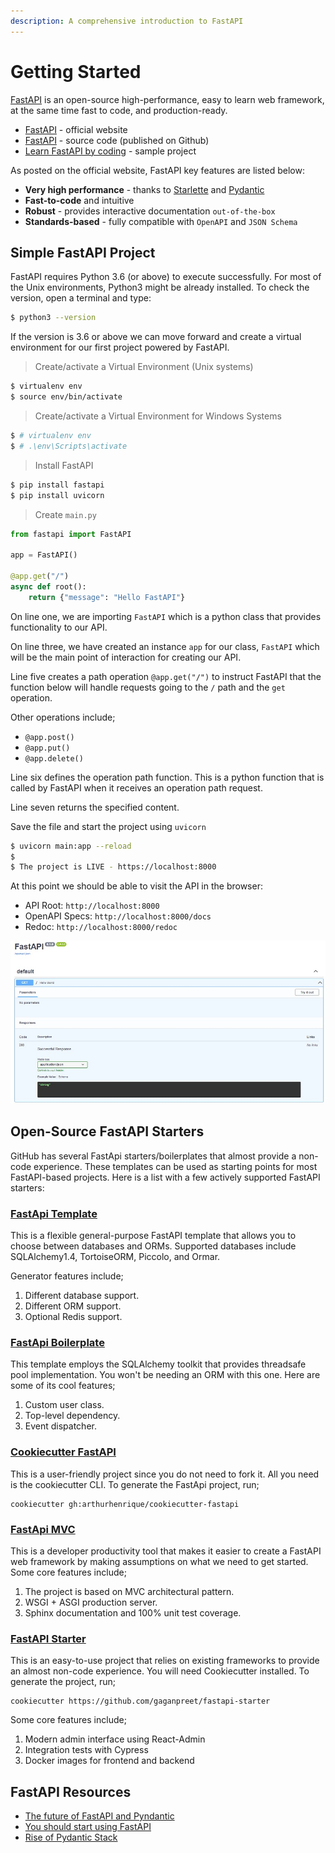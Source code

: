 ```yaml
---
description: A comprehensive introduction to FastAPI
---
```


# Getting Started

[FastAPI](https://fastapi.tiangolo.com/) is an open-source high-performance, easy to learn web framework, at the same time fast to code, and production-ready.

* [FastAPI](https://fastapi.tiangolo.com/) - official website
* [FastAPI](https://github.com/tiangolo/fastapi) - source code (published on Github)
* [Learn FastAPI by coding](https://github.com/app-generator/fastapi-learn-by-coding) - sample project

As posted on the official website, FastAPI key features are listed below:

* **Very high performance** - thanks to [Starlette](https://www.starlette.io/) and [Pydantic](https://pydantic-docs.helpmanual.io/)
* **Fast-to-code** and intuitive
* **Robust** - provides interactive documentation `out-of-the-box`
* **Standards-based** - fully compatible with `OpenAPI` and `JSON Schema`

## Simple FastAPI Project

FastAPI requires Python 3.6 (or above) to execute successfully. For most of the Unix environments, Python3 might be already installed. To check the version, open a terminal and type:

```bash
$ python3 --version
```

If the version is 3.6 or above we can move forward and create a virtual environment for our first project powered by FastAPI.

> Create/activate a Virtual Environment (Unix systems)

```bash
$ virtualenv env
$ source env/bin/activate
```

> Create/activate a Virtual Environment for Windows Systems

```bash
$ # virtualenv env
$ # .\env\Scripts\activate
```

> Install FastAPI

```bash
$ pip install fastapi
$ pip install uvicorn
```

> Create `main.py`

```python
from fastapi import FastAPI

app = FastAPI()

@app.get("/")
async def root():
    return {"message": "Hello FastAPI"}
```

On line one, we are importing `FastAPI` which is a python class that provides functionality to our API.

On line three, we have created an instance `app` for our class, `FastAPI` which will be the main point of interaction for creating our API.

Line five creates a path operation `@app.get("/")` to instruct FastAPI that the function below will handle requests going to the `/` path and the `get` operation.

Other operations include;

* `@app.post()`
* `@app.put()`
* `@app.delete()`

Line six defines the operation path function. This is a python function that is called by FastAPI when it receives an operation path request.

Line seven returns the specified content.

Save the file and start the project using `uvicorn`

```bash
$ uvicorn main:app --reload
$ 
$ The project is LIVE - https://localhost:8000 
```

At this point we should be able to visit the API in the browser:

* API Root: `http://localhost:8000`
* OpenAPI Specs: `http://localhost:8000/docs`
* Redoc: `http://localhost:8000/redoc`

![FastAPI - Simple API Project](../../.gitbook/assets/fastapi-hello-world.jpg)

## Open-Source FastAPI Starters

GitHub has several FastApi starters/boilerplates that almost provide a non-code experience. These templates can be used as starting points for most FastAPI-based projects. Here is a list with a few actively supported FastAPI starters:

### [FastApi Template](https://github.com/s3rius/FastAPI-template)

This is a flexible general-purpose FastAPI template that allows you to choose between databases and ORMs. Supported databases include SQLAlchemy1.4, TortoiseORM, Piccolo, and Ormar.

Generator features include;

1. Different database support.
2. Different ORM support.
3. Optional Redis support.

### [FastApi Boilerplate](https://github.com/teamhide/fastapi-boilerplate)

This template employs the SQLAlchemy toolkit that provides threadsafe pool implementation. You won't be needing an ORM with this one. Here are some of its cool features;

1. Custom user class.
2. Top-level dependency.
3. Event dispatcher.

### [Cookiecutter FastAPI](https://github.com/arthurhenrique/cookiecutter-fastapi)

This is a user-friendly project since you do not need to fork it. All you need is the cookiecutter CLI. To generate the FastApi project, run;

```
cookiecutter gh:arthurhenrique/cookiecutter-fastapi
```

### [FastApi MVC](https://github.com/rszamszur/fastapi-mvc)

This is a developer productivity tool that makes it easier to create a FastAPI web framework by making assumptions on what we need to get started. Some core features include;

1. The project is based on MVC architectural pattern.
2. WSGI + ASGI production server.
3. Sphinx documentation and 100% unit test coverage.

### [FastAPI Starter](https://github.com/gaganpreet/fastapi-starter)

This is an easy-to-use project that relies on existing frameworks to provide an almost non-code experience. You will need Cookiecutter installed. To generate the project, run;

```
cookiecutter https://github.com/gaganpreet/fastapi-starter
```

Some core features include;

1. Modern admin interface using React-Admin
2. Integration tests with Cypress
3. Docker images for frontend and backend

## FastAPI Resources

* [The future of FastAPI and Pyndantic](https://tiangolo.medium.com/the-future-of-fastapi-and-pydantic-is-bright-2d1785a603a9)
* [You should start using FastAPI](https://towardsdatascience.com/you-should-start-using-fastapi-now-7efb280fec02)
* [Rise of Pydantic Stack](https://python.plainenglish.io/an-introduction-to-the-pydantic-stack-9e490d606c8d)
